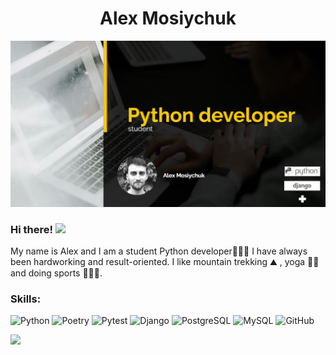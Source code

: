 <h1 align="center">Alex Mosiychuk</a></h1>

![Image alt](https://github.com/olex108/olex108/blob/main/2025-08-03_12-09-16.png)

<h3>Hi there! <img src="https://github.com/blackcater/blackcater/raw/main/images/Hi.gif" height="32"/><a href="https://daniilshat.ru/" target="_blank"></a></h3>

My name is Alex and I am a student Python developer👨🏻‍💻 I have always been hardworking and result-oriented. I like mountain trekking ⛰️ , yoga 🧘🏽 and doing sports 🏃⛹️‍♂️.
</br>  

<h3 align="left">Skills:</h3>

![Python](https://img.shields.io/badge/python-3670A0?style=for-the-badge&logo=python&logoColor=ffdd54)
![Poetry](https://img.shields.io/badge/Poetry-%233B82F6.svg?style=for-the-badge&logo=poetry&logoColor=0B3D8D)
![Pytest](https://img.shields.io/badge/pytest-%23ffffff.svg?style=for-the-badge&logo=pytest&logoColor=2f9fe3)
![Django](https://img.shields.io/badge/django-%23092E20.svg?style=for-the-badge&logo=django&logoColor=white)
![PostgreSQL](https://img.shields.io/badge/PostgreSQL-316192?style=for-the-badge&logo=postgresql&logoColor=white)
![MySQL](https://img.shields.io/badge/MySQL-005C84?style=for-the-badge&logo=mysql&logoColor=white)
![GitHub](https://img.shields.io/badge/GitHub-100000?style=for-the-badge&logo=github&logoColor=white)


![](https://komarev.com/ghpvc/?username=olex108)
